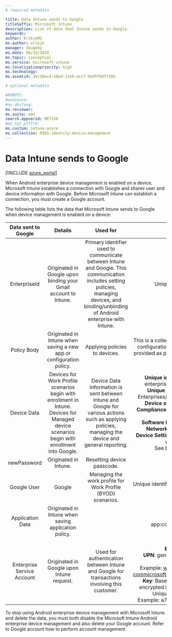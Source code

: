 ```yaml
---
# required metadata

title: Data Intune sends to Google
titleSuffix: Microsoft Intune
description: List of data that Intune sends to Google.
keywords:
author: ErikjeMS
ms.author: erikje
manager: dougeby
ms.date: 04/18/2018
ms.topic: conceptual
ms.service: microsoft-intune
ms.localizationpriority: high
ms.technology:
ms.assetid: a5c3bec4-18ed-11e8-accf-0ed5f89f718b

# optional metadata

#ROBOTS:
#audience:
#ms.devlang:
ms.reviewer: 
ms.suite: ems
search.appverid: MET150
#ms.tgt_pltfrm:
ms.custom: intune-azure
ms.collection: M365-identity-device-management
---
```


# Data Intune sends to Google

[!INCLUDE [azure_portal](./includes/azure_portal.md)]

When Android enterprise device management is enabled on a device, Microsoft Intune establishes a connection with Google and shares user and device information with Google. Before Microsoft Intune can establish a connection, you must create a Google account.

The following table lists the data that Microsoft Intune sends to Google when device management is enabled on a device:

| Data sent to Google | Details | Used for | Example |
|:---:|:---:|:---:|:---:|
| EnterpriseId | Originated in Google upon binding your Gmail account to Intune. | Primary identifier used to communicate between Intune and Google.  This communication includes setting policies, managing devices, and binding/unbinding of Android enterprise with Intune. | Unique identifier, Example format: LC04eik8a6 |
| Policy Body | Originated in Intune when saving a new app or configuration policy. | Applying policies to devices. | This is a collection of all configured settings for an application or configuration policy. This can contain customer information if provided as part of a policy, such as network names, application names, and app-specific settings. |
| Device Data | Devices for Work Profile scenarios begin with enrollment in Intune. Devices for Managed device scenarios begin with enrollment into Google. | Device Data information is sent between Intune and Google for various actions such as applying policies, managing the device and general reporting. | **Unique identifier to represent Device Name.** Example: enterprises/LC04ebru7b/devices/3592d971168f9ae4<br>**Unique Identifier to represent User Name.** Example: Enterprises/LC04ebru7b/users/116838519924207449711<br>**Device state.** Examples: Active, Disabled, Provisioning.<br>**Compliance states.** Examples: Setting not supported, missing required apps<br>**Software Info.** Examples: software versions & patch level.<br>**Network Info.** Examples: IMEI, MEID, WifiMacAddress<br>**Device Settings.** Examples: Information on encryption levels & whether device allows unknown apps.<br> See below for an example of a JSON message. |
| newPassword | Originated in Intune. | Resetting device passcode. | String representing new password. |
| Google User | Google | Managing the work profile for Work Profile (BYOD) scenarios. | Unique identifier to represent the linked Gmail account. Example: 114223373813435875042 |
| Application Data | Originated in Intune when saving application policy. |  | Application Name string. Example: app:com.microsoft.windowsintune.companyportal |
| Enterprise Service Account | Originated in Google upon Intune request. | Used for authentication between Intune and Google for transactions involving this customer. | There are several parts:<br> **Enterprise Id**: documented previously.<br>**UPN**: generated UPN used in authentication on behalf of customer.<br>Example: w49d77900526190e26708c31c9e8a0@pfwp-commicrosoftonedfmdm2.google.com.iam.gserviceaccount.com<br>**Key**: Base64 encoded blob used in auth requests, stored encrypted in the service, but this is what the blob looks like:<br> Unique Identifier to represent the customer’s key<br>Example: a70d4d53eefbd781ce7ad6a6495c65eb15e74f1f |

To stop using Android enterprise device management with Microsoft Intune and delete the data, you must both disable the Microsoft Intune Android enterprise device management and also delete your Google account. Refer to Google account how to perform account management.

